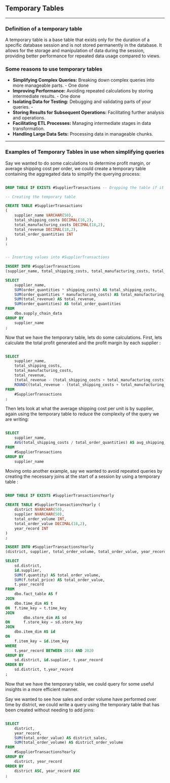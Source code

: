 ## Temporary Tables

---

### Definition of a temporary table 

A temporary table is a base table that exists only for the duration of a specific database session and is not stored permanently in the database. It allows for the storage and manipulation of data during the session, providing better performance for repeated data usage compared to views.

### Some reasons to use temporary tables

- **Simplifying Complex Queries:** Breaking down complex queries into more manageable parts. - One done
- **Improving Performance:** Avoiding repeated calculations by storing intermediate results. - One done
- **Isolating Data for Testing:** Debugging and validating parts of your queries. - 
- **Storing Results for Subsequent Operations:** Facilitating further analysis and operations.
- **Facilitating ETL Processes:** Managing intermediate stages in data transformation.
- **Handling Large Data Sets:** Processing data in manageable chunks.

---

### Examples of Temporary Tables in use when simplifying queries

Say we wanted to do some calculations to determine profit margin, or average shipping cost per order, we could create a temporary table containing the aggregated data to simplify the querying process:

```sql

DROP TABLE IF EXISTS #SupplierTransactions -- Dropping the table if it exists, always good practice

-- Creating the temporary table

CREATE TABLE #SupplierTransactions
(
	supplier_name VARCHAR(50),
	total_shipping_costs DECIMAL(18,2),
	total_manufacturing_costs DECIMAL(18,2),
	total_revenue DECIMAL(18,2),
	total_order_quantities INT
)
;

```

```sql

-- Inserting values into #SupplierTransactions

INSERT INTO #SupplierTransactions
(supplier_name, total_shipping_costs, total_manufacturing_costs, total_revenue, total_order_quantities)

SELECT 
	supplier_name,
	SUM(order_quantities * shipping_costs) AS total_shipping_costs,
	SUM(order_quantities * manufacturing_costs) AS total_manufacturing_costs,
	SUM(total_revenue) AS total_revenue,
	SUM(order_quantities) AS total_order_quantities
FROM
	dbo.supply_chain_data
GROUP BY
	supplier_name
;

```

Now that we have the temporary table, lets do some calculations. First, lets calculate the total profit generated and the profit margin by each supplier :

```sql

SELECT 
	supplier_name,
	total_shipping_costs,
	total_manufacturing_costs,
	total_revenue,
	(total_revenue - (total_shipping_costs + total_manufacturing_costs)) AS total_profit,
	ROUND((total_revenue - (total_shipping_costs + total_manufacturing_costs)) / total_revenue * 100,2) AS profit_margin
FROM
	#SupplierTransactions
;

```

Then lets look at what the average shipping cost per unit is by supplier, again using the temporary table to reduce the complexity of the query we are writing:

```sql

SELECT 
	supplier_name,
	AVG(total_shipping_costs / total_order_quantities) AS avg_shipping_cost_per_unit
FROM 
	#SupplierTransactions
GROUP BY
	supplier_name

```

Moving onto another example, say we wanted to avoid repeated queries by creating the necessary joins at the start of a session by using a temporary table :

```sql

DROP TABLE IF EXISTS #SupplierTransactionsYearly

CREATE TABLE #SupplierTransactionsYearly (
	district NVARCHAR(50),
	supplier NVARCHAR(50),
	total_order_volume INT,
	total_order_value DECIMAL(18,2),
	year_record INT
)
;

INSERT INTO #SupplierTransactionsYearly
(district, supplier, total_order_volume, total_order_value, year_record)

SELECT 
	sd.district,
	id.supplier,
	SUM(f.quantity) AS total_order_volume,
	SUM(f.total_price) AS total_order_value,
	t.year_record
FROM 
	dbo.fact_table AS f
JOIN 
	dbo.time_dim AS t
ON	f.time_key = t.time_key
JOIN 
    	dbo.store_dim AS sd
ON  	f.store_key = sd.store_key
JOIN 
	dbo.item_dim AS id
ON 
	f.item_key = id.item_key
WHERE 
	t.year_record BETWEEN 2014 AND 2020
GROUP BY 
	sd.district, id.supplier, t.year_record
ORDER BY 
	sd.district, t.year_record
;

```

Now that we have the temporary table, we could query for some useful insights in a more efficient manner.

Say we wanted to see how sales and order volume have performed over time by district, we could write a query using the temporary table that has been created without needing to add joins:

```sql

SELECT 
	district,
	year_record,
	SUM(total_order_value) AS district_sales,
	SUM(total_order_volume) AS district_order_volume
FROM 
	#SupplierTransactionsYearly
GROUP BY 
	district, year_record
ORDER BY 
	district ASC, year_record ASC
;

```

